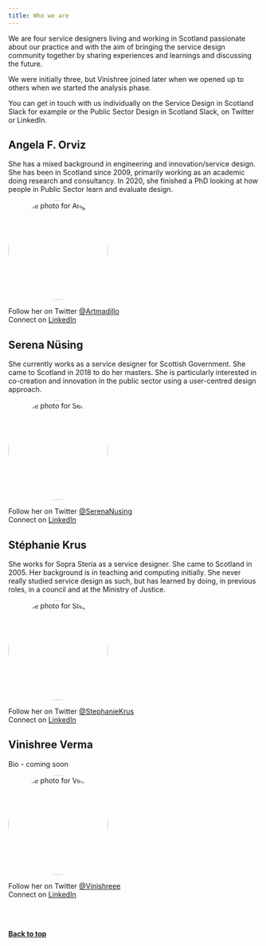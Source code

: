 ```yaml
---
title: Who we are
---
```



We are four service designers living and working in Scotland passionate about our practice and with the aim of bringing the service design community together by sharing experiences and learnings and discussing the future.

We were initially three, but Vinishree joined later when we opened up to others when we started the analysis phase.

You can get in touch with us individually on the Service Design in Scotland Slack for example or the Public Sector Design in Scotland Slack, on Twitter or LinkedIn.


<h2 class="top-line">Angela F. Orviz</h2>

She has a mixed background in engineering and innovation/service design. She has been in Scotland since 2009, primarily working as an academic doing research and consultancy. In 2020, she finished a PhD looking at how people in Public Sector learn and evaluate design.

<p><image src="/practitioner-stories/images/photoAFO.jpeg"  width="200" height="200" style="vertical-align:middle; border-radius: 100%" alt="profile photo for Angela"></image></p>

<p>Follow her on Twitter <a href="https://twitter.com/Artmadillo" target="_blank">@Artmadillo</a><br>
Connect on <a href="https://www.linkedin.com/in/aforviz/" target="_blank">LinkedIn</a></p>


<h2 class="top-line">Serena Nüsing</h2>

She currently works as a service designer for Scottish Government. She came to Scotland in 2018 to do her masters. She is particularly interested in co-creation and innovation in the public sector using a user-centred design approach.

<p><image src="/practitioner-stories/images/photoSN.jpeg"  width="200" height="200" style="vertical-align:middle; border-radius: 100%" alt="profile photo for Serena"></image></p>

<p>Follow her on Twitter <a href="https://twitter.com/SerenaNusing" target="_blank">@SerenaNusing</a><br>
Connect on <a href="https://www.linkedin.com/in/serena-n%C3%BCsing-543295173/" target="_blank">LinkedIn</a></p>


<h2 class="top-line">Stéphanie Krus</h2>

She works for Sopra Steria as a service designer. She came to Scotland in 2005. Her background is in teaching and computing initially. She never really studied service design as such, but has learned by doing, in previous roles, in a council and at the Ministry of Justice.

<p><image src="/practitioner-stories/images/photoSK.png"  width="200" height="200" style="vertical-align:middle; border-radius: 100%" alt="profile photo for Stéphanie"></image></p>

<p>Follow her on Twitter <a href="https://twitter.com/StephanieKrus" target="_blank">@StephanieKrus</a><br>
Connect on <a href="https://www.linkedin.com/in/stephanie-krus/" target="_blank">LinkedIn</a></p>


<h2 class="top-line">Vinishree Verma</h2>

Bio - coming soon

<p><image src="/practitioner-stories/images/photoVV.jpg"  width="200" height="200" style="vertical-align:middle; border-radius: 100%" alt="profile photo for Vinishree"></image></p>

<p>Follow her on Twitter <a href="https://twitter.com/Vinishreee" target="_blank">@Vinishreee</a><br>
Connect on <a href="https://www.linkedin.com/in/vinishree-verma-2a31056/" target="_blank">LinkedIn</a></p>
<br><br>
<p><a href="#"><strong>Back to top</strong></a></p>
